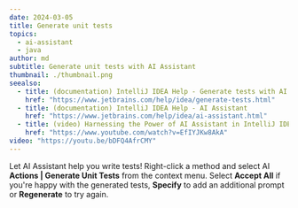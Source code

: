 ```yaml
---
date: 2024-03-05
title: Generate unit tests
topics:
  - ai-assistant
  - java
author: md
subtitle: Generate unit tests with AI Assistant
thumbnail: ./thumbnail.png
seealso:
  - title: (documentation) IntelliJ IDEA Help - Generate tests with AI
    href: "https://www.jetbrains.com/help/idea/generate-tests.html"
  - title: (documentation) IntelliJ IDEA Help - AI Assistant
    href: "https://www.jetbrains.com/help/idea/ai-assistant.html"
  - title: (video) Harnessing the Power of AI Assistant in IntelliJ IDEA
    href: "https://www.youtube.com/watch?v=EfIYJKw8AkA"
video: "https://youtu.be/bDFQ4AfrCMY"
---
```


Let AI Assistant help you write tests! Right-click a method and select AI **Actions | Generate Unit Tests** from the context menu. Select **Accept All** if you're happy with the generated tests, **Specify** to add an additional prompt or **Regenerate** to try again.
